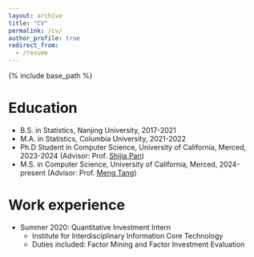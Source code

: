 ```yaml
---
layout: archive
title: "CV"
permalink: /cv/
author_profile: true
redirect_from:
  - /resume
---
```


{% include base_path %}

Education
======
* B.S. in Statistics, Nanjing University, 2017-2021
* M.A. in Statistics, Columbia University, 2021-2022
* Ph.D Student in Computer Science, University of California, Merced, 2023-2024 (Advisor: Prof. [Shijia Pan](https://www.panslab.com/people))
* M.S. in Computer Science, University of California, Merced, 2024-present (Advisor: Prof. [Meng Tang](http://mengtang.org/))

Work experience
======
* Summer 2020: Quantitative Investment Intern
  * Institute for Interdisciplinary Information Core Technology
  * Duties included: Factor Mining and Factor Investment Evaluation

<!-- Skills
======
* Python, R, Matlab
* Machine Learning
  * Statistical Learning 
  * Deep Learning
  * Reinforcement Learning -->

